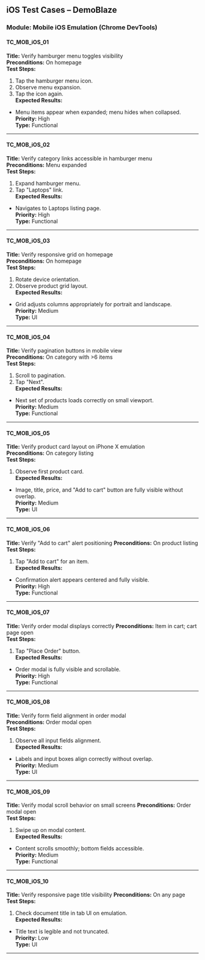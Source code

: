 ## iOS Test Cases – DemoBlaze


### Module: Mobile iOS Emulation (Chrome DevTools)

#### TC_MOB_iOS_01  
**Title:** Verify hamburger menu toggles visibility  
**Preconditions:** On homepage  
**Test Steps:**  
1. Tap the hamburger menu icon.  
2. Observe menu expansion.  
3. Tap the icon again.  
**Expected Results:**  
- Menu items appear when expanded; menu hides when collapsed.  
**Priority:** High  
**Type:** Functional  

---

#### TC_MOB_iOS_02  
**Title:** Verify category links accessible in hamburger menu  
**Preconditions:** Menu expanded  
**Test Steps:**  
1. Expand hamburger menu.  
2. Tap "Laptops" link.  
**Expected Results:**  
- Navigates to Laptops listing page.  
**Priority:** High  
**Type:** Functional  

---

#### TC_MOB_iOS_03  
**Title:** Verify responsive grid on homepage  
**Preconditions:** On homepage  
**Test Steps:**  
1. Rotate device orientation.  
2. Observe product grid layout.  
**Expected Results:**  
- Grid adjusts columns appropriately for portrait and landscape.  
**Priority:** Medium  
**Type:** UI  

---

#### TC_MOB_iOS_04  
**Title:** Verify pagination buttons in mobile view  
**Preconditions:** On category with >6 items  
**Test Steps:**  
1. Scroll to pagination.  
2. Tap "Next".  
**Expected Results:**  
- Next set of products loads correctly on small viewport.  
**Priority:** Medium  
**Type:** Functional  

---

#### TC_MOB_iOS_05  
**Title:** Verify product card layout on iPhone X emulation  
**Preconditions:** On category listing  
**Test Steps:**  
1. Observe first product card.  
**Expected Results:**  
- Image, title, price, and "Add to cart" button are fully visible without overlap.  
**Priority:** Medium  
**Type:** UI  

---

#### TC_MOB_iOS_06  
**Title:** Verify "Add to cart" alert positioning
**Preconditions:** On product listing  
**Test Steps:**  
1. Tap "Add to cart" for an item.  
**Expected Results:**  
- Confirmation alert appears centered and fully visible.  
**Priority:** High  
**Type:** Functional  

---

#### TC_MOB_iOS_07  
**Title:** Verify order modal displays correctly
**Preconditions:** Item in cart; cart page open  
**Test Steps:**  
1. Tap "Place Order" button.  
**Expected Results:**  
- Order modal is fully visible and scrollable.  
**Priority:** High  
**Type:** Functional  

---

#### TC_MOB_iOS_08  
**Title:** Verify form field alignment in order modal  
**Preconditions:** Order modal open  
**Test Steps:**  
1. Observe all input fields alignment.  
**Expected Results:**  
- Labels and input boxes align correctly without overlap.  
**Priority:** Medium  
**Type:** UI  

---

#### TC_MOB_iOS_09  
**Title:** Verify modal scroll behavior on small screens
**Preconditions:** Order modal open  
**Test Steps:**  
1. Swipe up on modal content.  
**Expected Results:**  
- Content scrolls smoothly; bottom fields accessible.  
**Priority:** Medium  
**Type:** Functional  

---

#### TC_MOB_iOS_10  
**Title:** Verify responsive page title visibility
**Preconditions:** On any page  
**Test Steps:**  
1. Check document title in tab UI on emulation.  
**Expected Results:**  
- Title text is legible and not truncated.  
**Priority:** Low  
**Type:** UI  

---
